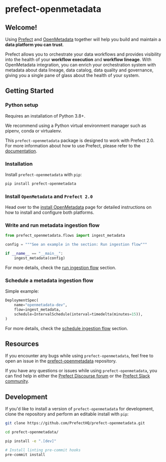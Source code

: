 # prefect-openmetadata

## Welcome!

Using [Prefect](https://prefect.io/) and [OpenMetadata](https://open-metadata.org/) together will help you build and maintain a **data platform you can trust**. 

Prefect allows you to orchestrate your data workflows and provides visibility into the health of your **workflow execution** and **workflow lineage**. With OpenMetadata integration, you can enrich your orchestration system with metadata about data lineage, data catalog, data quality and governance, giving you a single pane of glass about the health of your system. 


## Getting Started


### Python setup

Requires an installation of Python 3.8+.

We recommend using a Python virtual environment manager such as pipenv, conda or virtualenv.

This ``prefect-openmetadata`` package is designed to work with Prefect 2.0. For more information about how to use Prefect, please refer to the [documentation](https://orion-docs.prefect.io/).

### Installation

Install `prefect-openmetadata` with `pip`:

```bash
pip install prefect-openmetadata
```

### Install `OpenMetadata` and ``Prefect 2.0``

Head over to the [install OpenMetadata](docs/install_openmetadata.md) page for detailed instructions on how to install and configure both platforms.

### Write and run metadata ingestion flow

```python
from prefect_openmetadata.flows import ingest_metadata

config = """See an example in the section: Run ingestion flow"""

if __name__ == "__main__":
    ingest_metadata(config)
```

For more details, check the [run ingestion flow](docs/run_ingestion_flow.md) section.

### Schedule a metadata ingestion flow

Simple example:
```python
DeploymentSpec(
    name="openmetadata-dev",
    flow=ingest_metadata,
    schedule=IntervalSchedule(interval=timedelta(minutes=15)),
)
```

For more details, check the [schedule ingestion flow](docs/schedule_ingestion_flow.md) section.


## Resources

If you encounter any bugs while using `prefect-openmetadata`, feel free to open an issue in the [prefect-openmetadata](https://github.com/PrefectHQ/prefect-openmetadata) repository.

If you have any questions or issues while using `prefect-openmetadata`, you can find help in either the [Prefect Discourse forum](https://discourse.prefect.io/) or the [Prefect Slack community](https://prefect.io/slack).


## Development

If you'd like to install a version of `prefect-openmetadata` for development, clone the repository and perform an editable install with `pip`:

```bash
git clone https://github.com/PrefectHQ/prefect-openmetadata.git

cd prefect-openmetadata/

pip install -e ".[dev]"

# Install linting pre-commit hooks
pre-commit install
```
